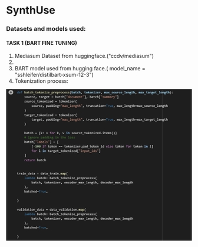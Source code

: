 # SynthUse

### Datasets and models used:

#### TASK 1 (BART FINE TUNING)

<ol>
  
<li>Mediasum Dataset from huggingface.("ccdv/mediasum")<li>
  
<li>BART model used from hugging face.( model_name = "sshleifer/distilbart-xsum-12-3")</li>

<li>Tokenization process:</li>
  
</ol>

![](assests/su2.PNG)
